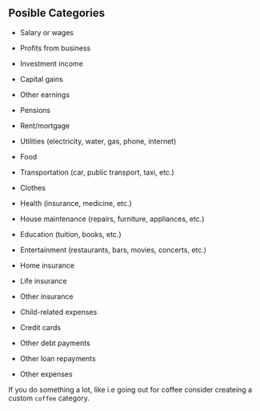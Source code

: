 ## Posible Categories

- Salary or wages
- Profits from business
- Investment income
- Capital gains
- Other earnings
- Pensions

- Rent/mortgage
- Utilities (electricity, water, gas, phone, internet)
- Food
- Transportation (car, public transport, taxi, etc.)
- Clothes
- Health (insurance, medicine, etc.)
- House maintenance (repairs, furniture, appliances, etc.)
- Education (tuition, books, etc.)
- Entertainment (restaurants, bars, movies, concerts, etc.)
- Home insurance
- Life insurance
- Other insurance
- Child-related expenses
- Credit cards
- Other debt payments
- Other loan repayments
- Other expenses



If you do something a lot, like i.e going out for coffee consider createing a custom `coffee` category.
